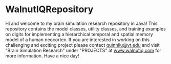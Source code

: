 WalnutIQRepository
==================

Hi and welcome to my brain simulation research repository in Java! This repository contains 
the model classes, utility classes, and training examples on digits for implementing a 
hierarchical temporal and spatial memory model of a human neocortex. If you are interested 
in working on this challenging and exciting project please contact quinnliu@vt.edu and 
visit "Brain Simulation Research" under "PROJECTS" at www.walnutiq.com for more information. 
Have a nice day!
